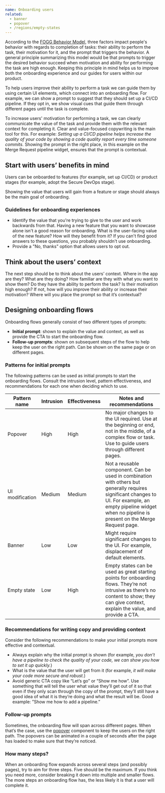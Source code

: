 ```yaml
---
name: Onboarding users
related:
  - banner
  - popover
  - /regions/empty-states
---
```


According to the [FOGG Behavior Model](https://behaviormodel.org/), three factors impact people's behavior with regards to completion of tasks: their ability to perform the task, their motivation for it, and the prompt that triggers the behavior. A general principle summarizing this model would be that prompts to trigger the desired behavior succeed when motivation and ability for performing the task are high enough. Keeping this principle in mind helps us to improve both the onboarding experience and our guides for users within our product.

To help users improve their ability to perform a task we can guide them by using certain UI elements, which connect into an onboarding flow. For example, we can show a prompt to suggest that they should set up a CI/CD pipeline. If they opt in, we show visual cues that guide them through different pages until the task is complete.

To increase users' motivation for performing a task, we can clearly communicate the value of the task and provide them with the relevant context for completing it. Clear and value-focused copywriting is the main tool for this. For example: _Setting up a CI/CD pipeline helps increase the quality of your code by showing a code quality report every time someone commits._ Showing the prompt in the right place, in this example on the Merge Request pipeline widget, ensures that the prompt is contextual.

## Start with users’ benefits in mind

Users can be onboarded to features (for example, set up CI/CD) or product stages (for example, adopt the Secure DevOps stage).

Showing the value that users will gain from a feature or stage should always be the main goal of onboarding.

### Guidelines for onboarding experiences

* Identify the value that you're trying to give to the user and work backwards from that. Having a new feature that you want to showcase alone isn't a good reason for onboarding. What is the user-facing value of the new feature? How will they benefit from it? If you can't find good answers to these questions, you probably shouldn't use onboarding.
* Provide a "No, thanks" option that allows users to opt out.

## Think about the users’ context

The next step should be to think about the users’ context. Where in the app are they? What are they doing? How familiar are they with what you want to show them? Do they have the ability to perform the task? Is their motivation high enough? If not, how will you improve their ability or increase their motivation? Where will you place the prompt so that it’s contextual?

## Designing onboarding flows

Onboarding flows generally consist of two different types of prompts:
* **Initial prompt**: shown to explain the value and context, as well as provide the CTA to start the onboarding flow.
* **Follow-up prompts**: shown on subsequent steps of the flow to help keep the user on the right path. Can be shown on the same page or on different pages.

### Patterns for initial prompts

The following patterns can be used as initial prompts to start the onboarding flows. Consult the intrusion level, pattern effectiveness, and recommendations for each one when deciding which to use.

| Pattern name | Intrusion | Effectiveness | Notes and recommendations |
|--------------|-----------|---------------|---------------------------|
| Popover      | High      | High          | No major changes to the UI required. Use at the beginning or end, not in the middle, of a complex flow or task. Use to guide users through different pages. |
| UI modification| Medium  | Medium        | Not a reusable component. Can be used in combination with others but generally requires significant changes to UI. For example, an empty pipeline widget when no pipeline is present on the Merge Request page. |
| Banner       | Low       | Low           | Might require significant changes to the UI. For example, displacement of default elements. |
| Empty state  | Low       | High          | Empty states can be used as great starting points for onboarding flows. They’re not intrusive as there’s no content to show; they can give context, explain the value, and provide a CTA. |

### Recommendations for writing copy and providing context

Consider the following recommendations to make your initial prompts more effective and contextual.

* Always explain why the initial prompt is shown (for example, _you don’t have a pipeline to check the quality of your code, we can show you how to set it up quickly._)
* What is the value that the user will get from it (for example, _it will make your code more secure and robust._)
* Avoid generic CTA copy like “Let’s go” or “Show me how”. Use something that will tell the user what value they’ll get out of it so that even if they only scan through the copy of the prompt, they’ll still have a good idea of what it is they’re doing and what the result will be. Good example: ”Show me how to add a pipeline.”

### Follow-up prompts

Sometimes, the onboarding flow will span across different pages. When that’s the case, use the [popover](/components/popover) component to keep the users on the right path. The popovers can be animated in a couple of seconds after the page has loaded to make sure that they’re noticed.

### How many steps?

When an onboarding flow expands across several steps (and possibly pages), try to aim for three steps. Five should be the maximum. If you think you need more, consider breaking it down into multiple and smaller flows. The more steps an onboarding flow has, the less likely it is that a user will complete it.
